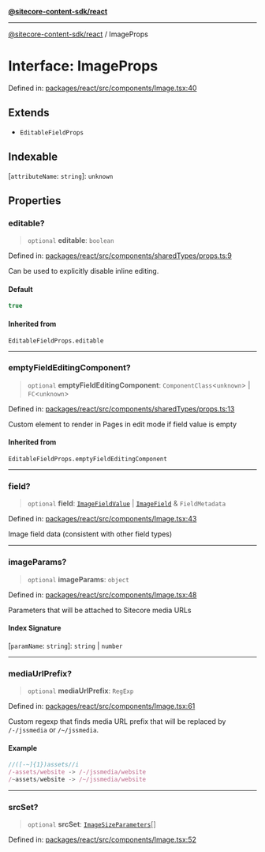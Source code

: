 [**@sitecore-content-sdk/react**](../README.md)

***

[@sitecore-content-sdk/react](../README.md) / ImageProps

# Interface: ImageProps

Defined in: [packages/react/src/components/Image.tsx:40](https://github.com/Sitecore/content-sdk/blob/8372963af6d72e215aef15561296762273d04314/packages/react/src/components/Image.tsx#L40)

## Extends

- `EditableFieldProps`

## Indexable

\[`attributeName`: `string`\]: `unknown`

## Properties

### editable?

> `optional` **editable**: `boolean`

Defined in: [packages/react/src/components/sharedTypes/props.ts:9](https://github.com/Sitecore/content-sdk/blob/8372963af6d72e215aef15561296762273d04314/packages/react/src/components/sharedTypes/props.ts#L9)

Can be used to explicitly disable inline editing.

#### Default

```ts
true
```

#### Inherited from

`EditableFieldProps.editable`

***

### emptyFieldEditingComponent?

> `optional` **emptyFieldEditingComponent**: `ComponentClass`\<`unknown`\> \| `FC`\<`unknown`\>

Defined in: [packages/react/src/components/sharedTypes/props.ts:13](https://github.com/Sitecore/content-sdk/blob/8372963af6d72e215aef15561296762273d04314/packages/react/src/components/sharedTypes/props.ts#L13)

Custom element to render in Pages in edit mode if field value is empty

#### Inherited from

`EditableFieldProps.emptyFieldEditingComponent`

***

### field?

> `optional` **field**: [`ImageFieldValue`](ImageFieldValue.md) \| [`ImageField`](ImageField.md) & `FieldMetadata`

Defined in: [packages/react/src/components/Image.tsx:43](https://github.com/Sitecore/content-sdk/blob/8372963af6d72e215aef15561296762273d04314/packages/react/src/components/Image.tsx#L43)

Image field data (consistent with other field types)

***

### imageParams?

> `optional` **imageParams**: `object`

Defined in: [packages/react/src/components/Image.tsx:48](https://github.com/Sitecore/content-sdk/blob/8372963af6d72e215aef15561296762273d04314/packages/react/src/components/Image.tsx#L48)

Parameters that will be attached to Sitecore media URLs

#### Index Signature

\[`paramName`: `string`\]: `string` \| `number`

***

### mediaUrlPrefix?

> `optional` **mediaUrlPrefix**: `RegExp`

Defined in: [packages/react/src/components/Image.tsx:61](https://github.com/Sitecore/content-sdk/blob/8372963af6d72e215aef15561296762273d04314/packages/react/src/components/Image.tsx#L61)

Custom regexp that finds media URL prefix that will be replaced by `/-/jssmedia` or `/~/jssmedia`.

#### Example

```ts
//([-~]{1})assets//i
/-assets/website -> /-/jssmedia/website
/~assets/website -> /~/jssmedia/website
```

***

### srcSet?

> `optional` **srcSet**: [`ImageSizeParameters`](ImageSizeParameters.md)[]

Defined in: [packages/react/src/components/Image.tsx:52](https://github.com/Sitecore/content-sdk/blob/8372963af6d72e215aef15561296762273d04314/packages/react/src/components/Image.tsx#L52)
